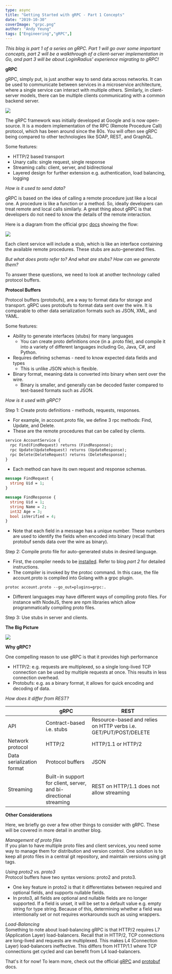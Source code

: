 ```yaml
---
type: async
title: "Getting Started with gRPC - Part 1 Concepts"
date: "2019-10-30"
coverImage: "grpc.png"
author: "Andy Yeung"
tags: ["Engineering","gRPC",]
---
```


_This blog is part 1 of a series on gRPC. Part 1 will go over some important concepts, part 2 will be a walkthrough of a client-server implementation in Go, and part 3 will be about LoginRadius' experience migrating to gRPC!_

**gRPC**

gRPC, simply put, is just another way to send data across networks. It can be used to communicate between services in a microservice architecture, where a single service can interact with multiple others. Similarly, in client-server models, there can be multiple clients communicating with a common backend server.

![](Screen-Shot-2019-10-30-at-1.31.52-PM.png)

The gRPC framework was initially developed at Google and is now open-source. It is a modern implementation of the RPC (Remote Procedure Call) protocol, which has been around since the 80s. You will often see gRPC being compared to other technologies like SOAP, REST, and GraphQL.

Some features:

- HTTP/2 based transport
- Unary calls: single request, single response
- Streaming calls: client, server, and bidirectional
- Layered design for further extension e.g. authentication, load balancing, logging

  

_How is it used to send data?_

gRPC is based on the idea of calling a remote procedure just like a local one. A procedure is like a function or a method. So, ideally developers can treat remote and local calls similarly. A great thing about gRPC is that developers do not need to know the details of the remote interaction.

Here is a diagram from the official grpc [docs](https://grpc.io/docs/guides/) showing the flow:

![](Screen-Shot-2019-10-30-at-1.35.45-PM-768x480.png)

Each client service will include a stub, which is like an interface containing the available remote procedures. These stubs are auto-generated files.

  

_But what does proto refer to? And what are stubs? How can we generate them?_

To answer these questions, we need to look at another technology called protocol buffers.

**Protocol Buffers**

Protocol buffers (protobufs), are a way to format data for storage and transport. gRPC uses protobufs to format data sent over the wire. It is comparable to other data serialization formats such as JSON, XML, and YAML.

Some features:

- Ability to generate interfaces (stubs) for many languages
    - You can create proto definitions once (in a .proto file), and compile it into a variety of different languages including Go, Java, C#, and Python.
- Requires defining schemas - need to know expected data fields and types
    - This is unlike JSON which is flexible.
- Binary format, meaning data is converted into binary when sent over the wire.
    - Binary is smaller, and generally can be decoded faster compared to text-based formats such as JSON.

  

_How is it used with gRPC?_

Step 1: Create proto definitions - methods, requests, responses.

- For example, in account.proto file, we define 3 rpc methods: Find, Update, and Delete.
- These are the remote procedures that can be called by clients.

```protobuf
service AccountService {
  rpc Find(FindRequest) returns (FindResponse);
  rpc Update(UpdateRequest) returns (UpdateResponse);
  rpc Delete(DeleteRequest) returns (DeleteResponse);
}
```

- Each method can have its own request and response schemas.

```protobuf
message FindRequest {
  string Uid = 1;
}

message FindResponse {
  string Uid = 1;
  string Name = 2;
  int32 Age = 3;
  bool isVerified = 4;
}
```

- Note that each field in a message has a unique number. These numbers are used to identify the fields when encoded into binary (recall that protobuf sends data over the wire as binary).

Step 2: Compile proto file for auto-generated stubs in desired language.

- First, the compiler needs to be [installed](https://github.com/protocolbuffers/protobuf). Refer to blog _part 2_ for detailed instructions.
- The compiler is invoked by the protoc command. In this case, the file account.proto is compiled into Golang with a grpc plugin.

```batch
protoc account.proto --go_out=plugins=grpc:.
```

- Different languages may have different ways of compiling proto files. For instance with NodeJS, there are npm libraries which allow programmatically compiling proto files.

Step 3: Use stubs in server and clients.

**The Big Picture**

![](Screen-Shot-2019-10-30-at-1.57.55-PM.png)

**Why gRPC?**

One compelling reason to use gRPC is that it provides high performance

- HTTP/2: e.g. requests are multiplexed, so a single long-lived TCP connection can be used by multiple requests at once. This results in less connection overhead.
- Protobufs: e.g. as a binary format, it allows for quick encoding and decoding of data. 

  

_How does it differ from REST?_

| | **gRPC** | **REST** |
| -- | -- | --|
| API | Contract-based i.e. stubs | Resource-based and relies on HTTP verbs i.e. GET/PUT/POST/DELETE
| Network protocol | HTTP/2 | HTTP/1.1 or HTTP/2 |
| Data serialization format | Protocol buffers | JSON |
| Streaming | Built-in support for client, server, and bi-directional streaming | REST on HTTP/1.1 does not allow streaming |


**Other Considerations**

Here, we briefly go over a few other things to consider with gRPC. These will be covered in more detail in another blog.

_Management of proto files_  
If you plan to have multiple proto files and client services, you need some way to manage them for distribution and version control. One solution is to keep all proto files in a central git repository, and maintain versions using git tags.

_Using proto2 vs. proto3_  
Protocol buffers have two syntax versions: proto2 and proto3.

- One key feature in proto2 is that it differentiates between required and optional fields, and supports nullable fields.
- In proto3, all fields are optional and nullable fields are no longer supported. If a field is unset, it will be set to a default value e.g. empty string for type string. Because of this, determining whether a field was intentionally set or not requires workarounds such as using wrappers.

_Load-Balancing_  
Something to note about load-balancing gRPC is that HTTP/2 requires L7 (Application Layer) load-balancers. Recall that in HTTP/2, TCP connections are long-lived and requests are multiplexed. This makes L4 (Connection Layer) load-balancers ineffective. This differs from HTTP/1.1 where TCP connections get cycled and can benefit from L4 load-balancers. 

That's it for now! To learn more, check out the official [gRPC](https://grpc.io) and [protobuf](https://developers.google.com/protocol-buffers) docs.
